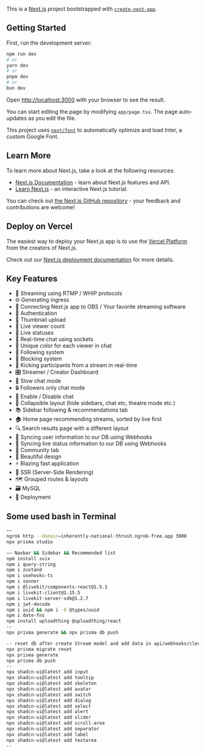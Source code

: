This is a [Next.js](https://nextjs.org/) project bootstrapped with [`create-next-app`](https://github.com/vercel/next.js/tree/canary/packages/create-next-app).

## Getting Started

First, run the development server:

```bash
npm run dev
# or
yarn dev
# or
pnpm dev
# or
bun dev
```

Open [http://localhost:3000](http://localhost:3000) with your browser to see the result.

You can start editing the page by modifying `app/page.tsx`. The page auto-updates as you edit the file.

This project uses [`next/font`](https://nextjs.org/docs/basic-features/font-optimization) to automatically optimize and load Inter, a custom Google Font.

## Learn More

To learn more about Next.js, take a look at the following resources:

- [Next.js Documentation](https://nextjs.org/docs) - learn about Next.js features and API.
- [Learn Next.js](https://nextjs.org/learn) - an interactive Next.js tutorial.

You can check out [the Next.js GitHub repository](https://github.com/vercel/next.js/) - your feedback and contributions are welcome!

## Deploy on Vercel

The easiest way to deploy your Next.js app is to use the [Vercel Platform](https://vercel.com/new?utm_medium=default-template&filter=next.js&utm_source=create-next-app&utm_campaign=create-next-app-readme) from the creators of Next.js.

Check out our [Next.js deployment documentation](https://nextjs.org/docs/deployment) for more details.


## Key Features
- 📡 Streaming using RTMP / WHIP protocols 
- 🌐 Generating ingress
- 🔗 Connecting Next.js app to OBS / Your favorite streaming software 
- 🔐 Authentication 
- 📸 Thumbnail upload
- 👀 Live viewer count 
- 🚦 Live statuses 
- 💬 Real-time chat using sockets 
- 🎨 Unique color for each viewer in chat 
- 👥 Following system 
- 🚫 Blocking system 
- 👢 Kicking participants from a stream in real-time 
- 🎛️ Streamer / Creator Dashboard 
- 🐢 Slow chat mode 
- 🔒 Followers only chat mode 
- 📴 Enable / Disable chat 
- 🔽 Collapsible layout (hide sidebars, chat etc, theatre mode etc.) 
- 📚 Sidebar following & recommendations tab 
- 🏠 Home page recommending streams, sorted by live first 
- 🔍 Search results page with a different layout 
- 🔄 Syncing user information to our DB using Webhooks 
- 📡 Syncing live status information to our DB using Webhooks 
- 🤝 Community tab 
- 🎨 Beautiful design
- ⚡ Blazing fast application 
- 📄 SSR (Server-Side Rendering) 
- 🗺️ Grouped routes & layouts 
- 🗃️ MySQL
- 🚀 Deployment

## Some used bash in Terminal
```sh
——  
ngrok http --domain=inherently-national-thrush.ngrok-free.app 3000
npx prisma studio 

—— Navbar && Sidebar && Recommended list  
npm install svix  
npm i query-string  
npm i zustand  
npm i usehooks-ts  
npm i sonner
npm i @livekit/components-react@1.5.1
npm i livekit-client@1.15.5
npm i livekit-server-sdk@1.2.7
npm i jwt-decode
npm i uuid && npm i -D @types/uuid
npm i date-fns
npm install uploadthing @uploadthing/react
--
npx prisma generate && npx prisma db push

-- reset db after create Stream model and add data in api/webhooks/clerk/route.ts
npx prisma migrate reset
npx prisma generate
npx prisma db push
-- 
npx shadcn-ui@latest add input  
npx shadcn-ui@latest add tooltip  
npx shadcn-ui@latest add skeleton  
npx shadcn-ui@latest add avatar  
npx shadcn-ui@latest add switch
npx shadcn-ui@latest add dialog
npx shadcn-ui@latest add select
npx shadcn-ui@latest add alert
npx shadcn-ui@latest add slider
npx shadcn-ui@latest add scroll-area
npx shadcn-ui@latest add separator
npx shadcn-ui@latest add label
npx shadcn-ui@latest add textarea
--